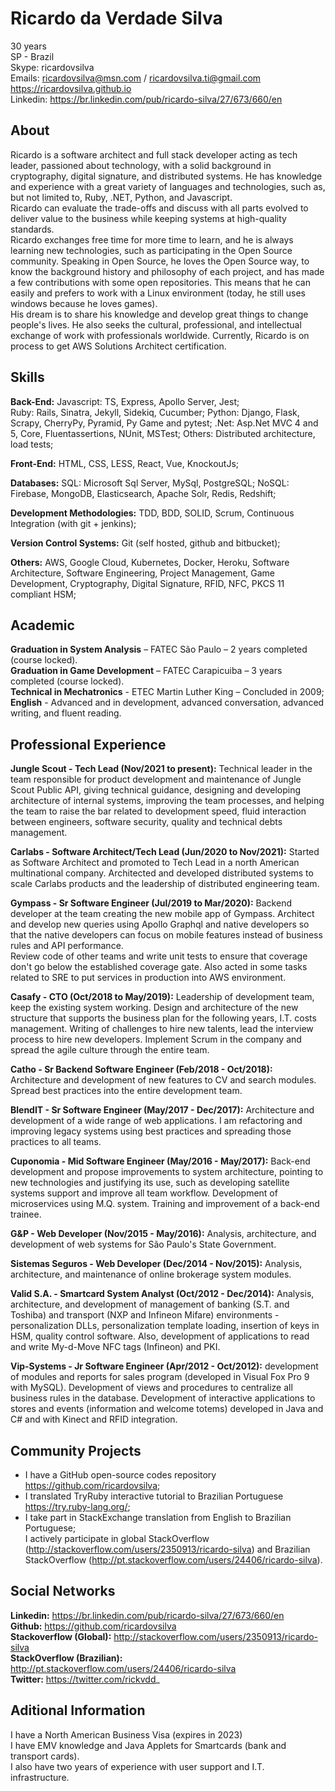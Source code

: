 # Ricardo da Verdade Silva

30 years  
SP - Brazil  
Skype: ricardovsilva  
Emails: ricardovsilva@msn.com / ricardovsilva.ti@gmail.com  
https://ricardovsilva.github.io  
Linkedin: https://br.linkedin.com/pub/ricardo-silva/27/673/660/en

## About

Ricardo is a software architect and full stack developer acting as tech leader, passioned about technology, with a solid background in cryptography, digital signature, and distributed systems. He has knowledge and experience with a great variety of languages and technologies, such as, but not limited to, Ruby, .NET, Python, and Javascript.  
Ricardo can evaluate the trade-offs and discuss with all parts evolved to deliver value to the business while keeping systems at high-quality standards.  
Ricardo exchanges free time for more time to learn, and he is always learning new technologies, such as participating in the Open Source community. Speaking in Open Source, he loves the Open Source way, to know the background history and philosophy of each project, and has made a few contributions with some open repositories. This means that he can easily and prefers to work with a Linux environment (today, he still uses windows because he loves games).   
His dream is to share his knowledge and develop great things to change people's lives. He also seeks the cultural, professional, and intellectual exchange of work with professionals worldwide.
Currently, Ricardo is on process to get AWS Solutions Architect certification.

## Skills

**Back-End:**
Javascript: TS, Express, Apollo Server, Jest;  
Ruby: Rails, Sinatra, Jekyll, Sidekiq, Cucumber;
Python: Django, Flask, Scrapy, CherryPy, Pyramid, Py Game and pytest;
.Net: Asp.Net MVC 4 and 5, Core, Fluentassertions, NUnit, MSTest;
Others: Distributed architecture, load tests;

**Front-End:** HTML, CSS, LESS, React, Vue, KnockoutJs;

**Databases:**
SQL: Microsoft Sql Server, MySql, PostgreSQL; 
NoSQL: Firebase, MongoDB, Elasticsearch, Apache Solr, Redis, Redshift;

**Development Methodologies:** TDD, BDD, SOLID, Scrum, Continuous Integration (with git + jenkins);

**Version Control Systems:** Git (self hosted, github and bitbucket);

**Others:** AWS, Google Cloud, Kubernetes, Docker, Heroku, Software Architecture, Software Engineering, Project Management, Game Development, Cryptography, Digital Signature, RFID, NFC, PKCS 11 compliant HSM;

## Academic

**Graduation in System Analysis** – FATEC São Paulo – 2 years completed (course locked).  
**Graduation in Game Development** – FATEC Carapicuiba – 3 years completed (course locked).  
**Technical in Mechatronics** - ETEC Martin Luther King – Concluded in 2009;  
**English** - Advanced and in development, advanced conversation, advanced writing, and fluent reading.  

## Professional Experience

**Jungle Scout - Tech Lead (Nov/2021 to present):** Technical leader in the team responsible for product development and maintenance of Jungle Scout Public API, giving technical guidance, designing and developing architecture of internal systems, improving the team processes, and helping the team to raise the bar related to development speed, fluid interaction between engineers, software security, quality and technical debts management.

**Carlabs - Software Architect/Tech Lead (Jun/2020 to Nov/2021):** Started as Software Architect and promoted to Tech Lead in a north American multinational company. Architected and developed distributed systems to scale Carlabs products and the leadership of distributed engineering team.

**Gympass - Sr Software Engineer (Jul/2019 to Mar/2020):** Backend developer at the team creating the new mobile app of Gympass. Architect and develop new queries using Apollo Graphql and native developers so that the native developers can focus on mobile features instead of business rules and API performance.  
Review code of other teams and write unit tests to ensure that coverage don't go below the established coverage gate.
Also acted in some tasks related to SRE to put services in production into AWS environment.

**Casafy - CTO (Oct/2018 to May/2019):** Leadership of development team, keep the existing system working. Design and architecture of the new structure that supports the business plan for the following years, I.T. costs management. Writing of challenges to hire new talents, lead the interview process to hire new developers. Implement Scrum in the company and spread the agile culture through the entire team.

**Catho - Sr Backend Software Engineer (Feb/2018 - Oct/2018):** Architecture and development of new features to CV and search modules. Spread best practices into the entire development team.

**BlendIT - Sr Software Engineer (May/2017 - Dec/2017):** Architecture and development of a wide range of web applications. I am refactoring and improving legacy systems using best practices and spreading those practices to all teams.

**Cuponomia - Mid Software Engineer (May/2016 - May/2017):** Back-end development and propose improvements to system architecture, pointing to new technologies and justifying its use, such as developing satellite systems support and improve all team workflow. Development of microservices using M.Q. system. Training and improvement of a back-end trainee.

**G&P - Web Developer (Nov/2015 - May/2016):** Analysis, architecture, and development of web systems for São Paulo's State Government.

**Sistemas Seguros - Web Developer (Dec/2014 - Nov/2015):** Analysis, architecture, and maintenance of online brokerage system modules.

**Valid S.A. - Smartcard System Analyst (Oct/2012 - Dec/2014):** Analysis, architecture, and development of management of banking (S.T. and Toshiba) and transport (NXP and Infineon Mifare) environments - personalization DLLs, personalization template loading, insertion of keys in HSM, quality control software. Also, development of applications to read and write My-d-Move NFC tags (Infineon) and PKI.

**Vip-Systems - Jr Software Engineer (Apr/2012 - Oct/2012):** development of modules and reports for sales program (developed in Visual Fox Pro 9 with MySQL). Development of views and procedures to centralize all business rules in the database. Development of interactive applications to stores and events (information and welcome totems) developed in Java and C# and with Kinect and RFID integration.

## Community Projects

- I have a GitHub open-source codes repository https://github.com/ricardovsilva;  
- I translated TryRuby interactive tutorial to Brazilian Portuguese https://try.ruby-lang.org/;  
- I take part in StackExchange translation from English to Brazilian Portuguese;  
I actively participate in global StackOverflow (http://stackoverflow.com/users/2350913/ricardo-silva) and Brazilian StackOverflow (http://pt.stackoverflow.com/users/24406/ricardo-silva).

## Social Networks

**Linkedin:** https://br.linkedin.com/pub/ricardo-silva/27/673/660/en  
**Github:** https://github.com/ricardovsilva  
**Stackoverflow (Global):** http://stackoverflow.com/users/2350913/ricardo-silva  
**StackOverflow (Brazilian):** http://pt.stackoverflow.com/users/24406/ricardo-silva  
**Twitter:** https://twitter.com/rickvdd_

## Aditional Information

I have a North American Business Visa (expires in 2023)  
I have EMV knowledge and Java Applets for Smartcards (bank and transport cards).  
I also have two years of experience with user support and I.T. infrastructure.  
